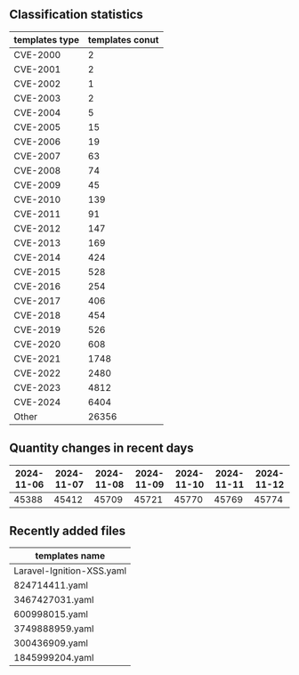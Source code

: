 ## Classification statistics
| templates type | templates conut | 
| --- | --- |
| CVE-2000 | 2 |
| CVE-2001 | 2 |
| CVE-2002 | 1 |
| CVE-2003 | 2 |
| CVE-2004 | 5 |
| CVE-2005 | 15 |
| CVE-2006 | 19 |
| CVE-2007 | 63 |
| CVE-2008 | 74 |
| CVE-2009 | 45 |
| CVE-2010 | 139 |
| CVE-2011 | 91 |
| CVE-2012 | 147 |
| CVE-2013 | 169 |
| CVE-2014 | 424 |
| CVE-2015 | 528 |
| CVE-2016 | 254 |
| CVE-2017 | 406 |
| CVE-2018 | 454 |
| CVE-2019 | 526 |
| CVE-2020 | 608 |
| CVE-2021 | 1748 |
| CVE-2022 | 2480 |
| CVE-2023 | 4812 |
| CVE-2024 | 6404 |
| Other | 26356 |
## Quantity changes in recent days
|2024-11-06 | 2024-11-07 | 2024-11-08 | 2024-11-09 | 2024-11-10 | 2024-11-11 | 2024-11-12|
|--- | ------ | ------ | ------ | ------ | ------ | ---|
|45388 | 45412 | 45709 | 45721 | 45770 | 45769 | 45774|
## Recently added files
| templates name | 
| --- |
| Laravel-Ignition-XSS.yaml |
| 824714411.yaml |
| 3467427031.yaml |
| 600998015.yaml |
| 3749888959.yaml |
| 300436909.yaml |
| 1845999204.yaml |
